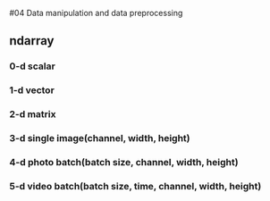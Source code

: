 #04 Data manipulation and data preprocessing
## ndarray
### 0-d scalar
### 1-d vector
### 2-d matrix 
### 3-d single image(channel, width, height)
### 4-d photo batch(batch size, channel, width, height)
### 5-d video batch(batch size, time, channel, width, height)
  
